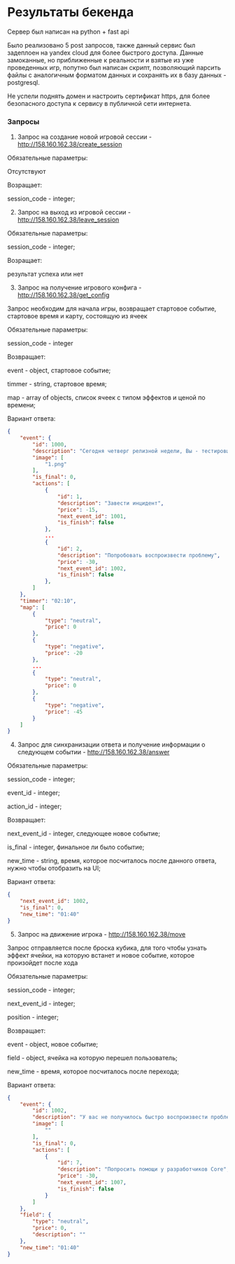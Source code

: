 # Результаты бекенда

Сервер был написан на python + fast api

Было реализовано 5 post запросов, также данный сервис был задеплоен на yandex cloud для более быстрого доступа.
Данные замоканные, но приближенные к реальности и взятые из уже проведенных игр, попутно был написан скрипт, позволяющий парсить файлы с аналогичным форматом данных и сохранять их в базу данных - postgresql.

Не успели поднять домен и настроить сертификат https, для более безопасного доступа к сервису в публичной сети интернета.

### Запросы

1) Запрос на создание новой игровой сессии - http://158.160.162.38/create_session

Обязательные параметры:

Отсутствуют

Возращает: 

session_code - integer;

2) Запрос на выход из игровой сессии - http://158.160.162.38/leave_session

Обязательные параметры:

session_code - integer;

Возращает: 

результат успеха или нет

3) Запрос на получение игрового конфига - http://158.160.162.38/get_config

Запрос необходим для начала игры, возвращает стартовое событие, стартовое время и карту, состоящую из ячеек

Обязательные параметры: 

session_code - integer

Возвращает: 

event - object, стартовое событие;

timmer - string, стартовое время; 

map - array of objects, список ячеек с типом эффектов и ценой по времени;

Вариант ответа:

```json
{
    "event": {
        "id": 1000,
        "description": "Сегодня четверг релизной недели, Вы - тестировщик в команде Core Android. Для одной из ваших фич, которая еще на предыдущей неделе была подлита в девелоп, вы недавно изменили значение тоггла для беты и решили посмотреть состояние бета-сборки в firebase. По вашему тогглу проблем не обнаружено, но в ходе мониторинга вы обнаруживаете необычную динамику одного краша на продовых сборках (см. скрин ниже). Какие ваши действия?",
        "image": [
            "1.png"
        ],
        "is_final": 0,
        "actions": [
            {
                "id": 1,
                "description": "Завести инцидент",
                "price": -15,
                "next_event_id": 1001,
                "is_finish": false
            },
            ...
            {
                "id": 2,
                "description": "Попробовать воспроизвести проблему",
                "price": -30,
                "next_event_id": 1002,
                "is_finish": false
            },
        ]
    },
    "timmer": "02:10",
    "map": [
        {
            "type": "neutral",
            "price": 0
        },
        {
            "type": "negative",
            "price": -20
        },
        ...
        {
            "type": "neutral",
            "price": 0
        },
        {
            "type": "negative",
            "price": -45
        }
    ]
}
```

4) Запрос для синхранизации ответа и получение информации о следующем событии - http://158.160.162.38/answer

Обязательные параметры: 

session_code - integer;

event_id - integer; 

action_id - integer;

Возвращает: 

next_event_id - integer, следующее новое событие;

is_final - integer, финальное ли было событие; 

new_time - string, время, которое посчиталось после данного ответа, нужно чтобы отобразить на UI;

Вариант ответа:

```json
{
    "next_event_id": 1002,
    "is_final": 0,
    "new_time": "01:40"
}
```

5) Запрос на движение игрока - http://158.160.162.38/move

Запрос отправляется после броска кубика, для того чтобы узнать эффект ячейки, на которую встанет и новое событие, которое произойдет после хода

Обязательные параметры: 

session_code - integer;

next_event_id - integer;

position - integer;

Возвращает: 

event - object, новое событие; 

field - object, ячейка на которую перешел пользователь;

new_time - время, которое посчиталось после перехода;

Вариант ответа:

```json
{
    "event": {
        "id": 1002,
        "description": "У вас не получилось быстро воспроизвести проблему",
        "image": [
            ""
        ],
        "is_final": 0,
        "actions": [
            {
                "id": 7,
                "description": "Попросить помощи у разработчиков Core",
                "price": -30,
                "next_event_id": 1007,
                "is_finish": false
            }
        ]
    },
    "field": {
        "type": "neutral",
        "price": 0,
        "description": ""
    },
    "new_time": "01:40"
}
```
